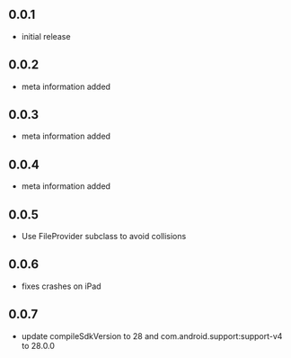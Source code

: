 ## 0.0.1

* initial release

## 0.0.2

* meta information added

## 0.0.3

* meta information added

## 0.0.4

* meta information added

## 0.0.5

* Use FileProvider subclass to avoid collisions

## 0.0.6

* fixes crashes on iPad

## 0.0.7

* update compileSdkVersion to 28 and com.android.support:support-v4 to 28.0.0

